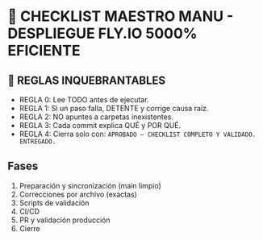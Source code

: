 # 🎯 CHECKLIST MAESTRO MANU - DESPLIEGUE FLY.IO 5000% EFICIENTE

## 🚨 REGLAS INQUEBRANTABLES
- REGLA 0: Lee TODO antes de ejecutar.
- REGLA 1: Si un paso falla, DETENTE y corrige causa raíz.
- REGLA 2: NO apuntes a carpetas inexistentes.
- REGLA 3: Cada commit explica QUÉ y POR QUÉ.
- REGLA 4: Cierra solo con: `APROBADO — CHECKLIST COMPLETO Y VALIDADO. ENTREGADO.`

## Fases
1) Preparación y sincronización (main limpio)
2) Correcciones por archivo (exactas)
3) Scripts de validación
4) CI/CD
5) PR y validación producción
6) Cierre
